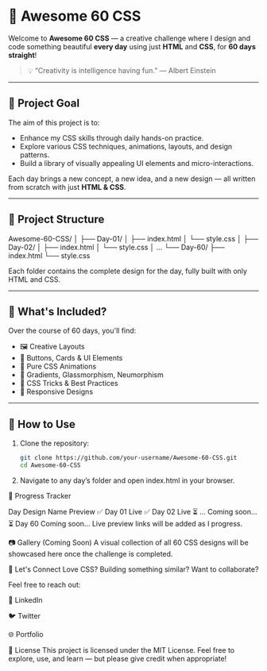 # 🌟 Awesome 60 CSS

Welcome to **Awesome 60 CSS** — a creative challenge where I design and code something beautiful **every day** using just **HTML** and **CSS**, for **60 days straight**!

> 💡 “Creativity is intelligence having fun.” — Albert Einstein

---

## 🎯 Project Goal

The aim of this project is to:
- Enhance my CSS skills through daily hands-on practice.
- Explore various CSS techniques, animations, layouts, and design patterns.
- Build a library of visually appealing UI elements and micro-interactions.

Each day brings a new concept, a new idea, and a new design — all written from scratch with just **HTML & CSS**.

---

## 📁 Project Structure
Awesome-60-CSS/ │ ├── Day-01/ │ ├── index.html │ └── style.css │ ├── Day-02/ │ ├── index.html │ └── style.css │ ... └── Day-60/ ├── index.html └── style.css

Each folder contains the complete design for the day, fully built with only HTML and CSS.

---

## 🧩 What's Included?

Over the course of 60 days, you'll find:

- 🖼️ Creative Layouts  
- 🎨 Buttons, Cards & UI Elements  
- 💫 Pure CSS Animations  
- 🌈 Gradients, Glassmorphism, Neumorphism  
- 🧠 CSS Tricks & Best Practices  
- 📱 Responsive Designs  

---

## 🚀 How to Use

1. Clone the repository:
   ```bash
   git clone https://github.com/your-username/Awesome-60-CSS.git
   cd Awesome-60-CSS

2. Navigate to any day’s folder and open index.html in your browser.

📌 Progress Tracker

Day	Design Name	Preview
✅	Day 01	Live
✅	Day 02	Live
⏳	...	Coming soon...
⏳	Day 60	Coming soon...
Live preview links will be added as I progress.

📷 Gallery (Coming Soon)
A visual collection of all 60 CSS designs will be showcased here once the challenge is completed.

🙌 Let's Connect
Love CSS? Building something similar? Want to collaborate?

Feel free to reach out:

💼 LinkedIn

🐦 Twitter

🌐 Portfolio

📄 License
This project is licensed under the MIT License.
Feel free to explore, use, and learn — but please give credit when appropriate!